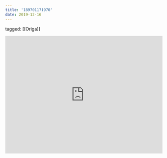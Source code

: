 ```yaml
---
title: '189701171970'
date: 2019-12-16
---
```

tagged: [[Origa]]
<iframe allow="accelerometer; autoplay; clipboard-write; encrypted-media; gyroscope; picture-in-picture" allowfullscreen="" frameborder="0" height="375" id="youtube_iframe" src="https://www.youtube.com/embed/04_rDXjQuoQ?feature=oembed&amp;enablejsapi=1&amp;origin=https://safe.txmblr.com&amp;wmode=opaque" width="500"></iframe>